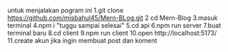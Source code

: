 untuk menjalakan pogram ini
1.git clone https://github.com/misbahul45/Mern-BLog.git
2 cd Mern-Blog
3.masuk terminal
4.npm i "tuggu sampai selesai"
5.cd api
6.npm run server
7.buat terminal baru
8.cd client
9.npm run client
10.open http://localhost:5173/
11.create akun jika ingin membuat post dan koment
